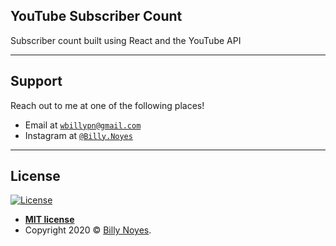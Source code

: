 ## YouTube Subscriber Count

Subscriber count built using React and the YouTube API

---

## Support

Reach out to me at one of the following places!

- Email at <a href="mailto:wbillypn@gmail.com" target="_blank">`wbillypn@gmail.com`</a>
- Instagram at <a href="http://instagram.com/billy.noyes" target="_blank">`@Billy.Noyes`</a>

---

## License

[![License](http://img.shields.io/:license-mit-blue.svg?style=flat-square)](http://badges.mit-license.org)

- **[MIT license](http://opensource.org/licenses/mit-license.php)**
- Copyright 2020 © <a href="http://instagram.com/billy.noyes" target="_blank">Billy Noyes</a>.
